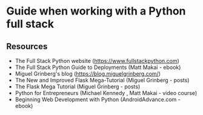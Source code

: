 # Guide when working with a Python full stack

## Resources

* The Full Stack Python website (https://www.fullstackpython.com)
* The Full Stack Python Guide to Deployments (Matt Makai - ebook)
* Miguel Grinberg's blog (https://blog.miguelgrinberg.com/)
* The New and Improved Flask Mega-Tutorial (Miguel Grinberg - posts)
* The Flask Mega Tutorial (Miguel Grinberg - posts)
* Python for Entrepreneurs (Michael Kennedy , Matt Makai - video course)
* Beginning Web Development with Python (AndroidAdvance.com - ebook)
